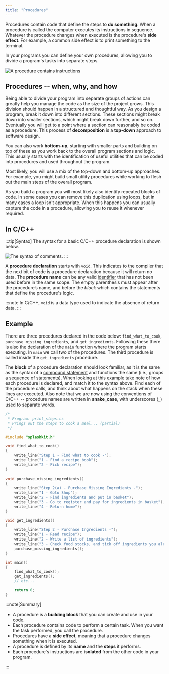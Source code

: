```yaml
---
title: "Procedures"
---
```


Procedures contain code that define the steps to **do something**. When a procedure is called the computer executes its instructions in sequence. Whatever the procedure changes when executed is the procedure's **side effect**. For example, a common side effect is to print something to the terminal.

In your programs you can define your own procedures, allowing you to divide a program's tasks into separate steps.

![A procedure contains instructions](./images/procedure-concept.png "Procedures")

## Procedures -- when, why, and how

Being able to divide your program into separate groups of actions can greatly help you manage the code as the size of the project grows. This division should happen in a structured and thoughtful way. As you design a program, break it down into different sections. These sections might break down into smaller sections, which might break down further, and so on. Eventually you will get to a point where a section can reasonably be coded as a procedure. This process of **decomposition** is a **top-down** approach to software design.

You can also work **bottom-up**, starting with smaller parts and building on top of these as you work back to the overall program sections and logic. This usually starts with the identification of useful utilities that can be coded into procedures and used throughout the program.

Most likely, you will use a mix of the top-down and bottom-up approaches. For example, you might build small utility procedures while working to flesh out the main steps of the overall program.

As you build a program you will most likely also identify repeated blocks of code. In some cases you can remove this duplication using loops, but in many cases a loop isn't appropriate. When this happens you can usually capture the code in a procedure, allowing you to reuse it whenever required.

## In C/C++

:::tip[Syntax]
The syntax for a basic C/C++ procedure declaration is shown below.

![The syntax of comments.](./images/procedure-decl.png "The syntax for procedure declarations")
:::

A **procedure declaration** starts with `void`. This indicates to the compiler that the next bit of code is a procedure declaration because it will return no data.
The **procedure name** can be any valid [identifier](/book/part-1-instructions/2-communicating-syntax/1-concepts/04-identifier) that has not been used before in the same scope.
The empty parenthesis must appear after the procedure’s name, and before the *block* which contains the statements that define the procedure's logic.

:::note
In C/C++, `void` is a data type used to indicate the absence of return data.
:::

## Example

There are three procedures declared in the code below: `find_what_to_cook`, `purchase_missing_ingredients`, and `get_ingredients`. Following these there is also the declaration of the `main` function where the program starts executing. In `main` we call two of the procedures. The third procedure is called inside the `get_ingredients` procedure.

The **block** of a procedure declaration should look familiar, as it is the same as the syntax of a [compound statement](/book/part-1-instructions/3-control-flow/2-trailside/02-0-compound-statement) and functions the same (i.e., groups a sequence of statements).
When looking at this example take note of how each procedure is declared, and match it to the syntax above.
Find each of the procedure calls, and think about what happens on the stack when these lines are executed.
Also note that we are now using the conventions of C/C++ -- procedure names are written in **snake_case**, with underscores (`_`) used to separate words.

```cpp
/*
 * Program: print_steps.cs
 * Prings out the steps to cook a meal... (partial)
 */

#include "splashkit.h"

void find_what_to_cook()
{
    write_line("Step 1 - Find what to cook -");
    write_line("1 - Find a recipe book");
    write_line("2 - Pick recipe");
} 

void purchase_missing_ingredients()
{
    write_line("Step 2(a) - Purchase Missing Ingredients -");
    write_line("1 - Goto Shop");
    write_line("2 - Find ingredients and put in basket");
    write_line("3 - Go to register and pay for ingredients in basket");
    write_line("4 - Return home");
}

void get_ingredients()
{
    write_line("Step 2 - Purchase Ingredients -");
    write_line("1 - Read recipe");
    write_line("2 - Write a list of ingredients");
    write_line("3 - Check food stocks, and tick off ingredients you already have");
    purchase_missing_ingredients();
}

int main()
{
    find_what_to_cook();
    get_ingredients();
    // etc...

    return 0;
}
```

:::note[Summary]

- A procedure is a **building block** that you can create and use in your code.
- Each procedure contains code to perform a certain task. When you want the task performed, you call the procedure.
- Procedures have a **side effect**, meaning that a procedure changes something when it is executed.
- A procedure is defined by its **name** and the **steps** it performs.
- Each procedure's instructions are **isolated** from the other code in your program.

:::
